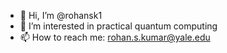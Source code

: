 - 👋 Hi, I’m @rohansk1
- 👀 I’m interested in practical quantum computing
- 📫 How to reach me: rohan.s.kumar@yale.edu

<!---
rohansk1/rohansk1 is a ✨ special ✨ repository because its `README.md` (this file) appears on your GitHub profile.
You can click the Preview link to take a look at your changes.
--->
